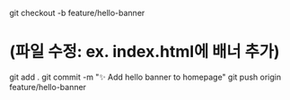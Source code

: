 git checkout -b feature/hello-banner
# (파일 수정: ex. index.html에 배너 추가)
git add .
git commit -m "✨ Add hello banner to homepage"
git push origin feature/hello-banner

